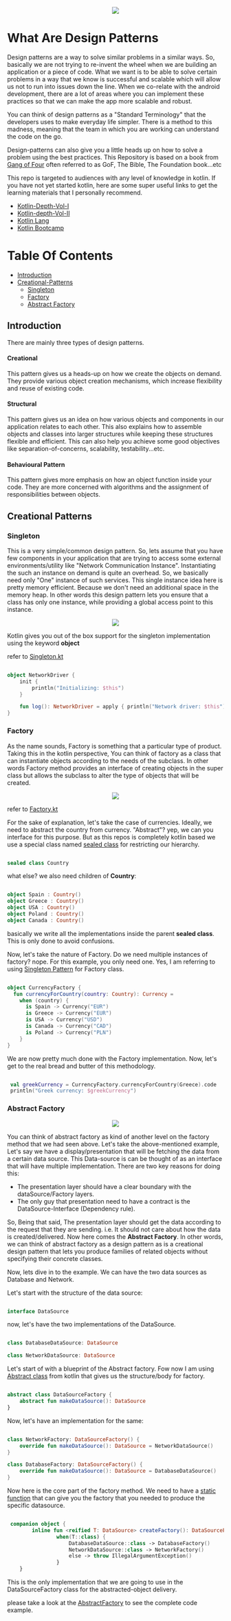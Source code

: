 <p align="center">
  <img src="https://github.com/iamjosephmj/kotlin-design-patters/blob/main/media/structures.jpg" />
</p>


# What Are Design Patterns

Design patterns are a way to solve similar problems in a similar ways. So, basically we are not trying to re-invent the 
wheel when we are building an application or a piece of code. What we want is to be able to solve certain problems in a 
way that we know is successful and scalable which will allow us not to run into issues down the line. When we co-relate 
with the android development, there are a lot of areas where you can implement these practices so that we can make the app 
more scalable and robust.

You can think of design patterns as a "Standard Terminology" that the developers uses to make everyday life simpler. There 
is a method to this madness, meaning that the team in which you are working can understand the code on the go.

Design-patterns can also give you a little heads up on how to solve a problem using the best practices. This Repository 
is based on a book from [Gang of Four](http://wiki.c2.com/?GangOfFour) often referred to as GoF, The Bible, The Foundation book...etc 

This repo is targeted to audiences with any level of knowledge in kotlin. If you have not yet started kotlin, here are 
some super useful links to get the learning materials that I personally recommend.

- [Kotlin-Depth-Vol-I](https://www.amazon.com/Kotlin-Depth-Vol-I-Comprehensive-Multi-Paradigm/dp/9389328586)
- [Kotlin-depth-Vol-II](https://www.amazon.com/Kotlin-depth-Vol-II-comprehensive-multi-paradigm/dp/9389423228)
- [Kotlin Lang](https://kotlinlang.org/docs/getting-started.html)
- [Kotlin Bootcamp](https://developer.android.com/codelabs/kotlin-bootcamp-introduction)

# Table Of Contents

* [Introduction](#Introduction)
* [Creational-Patterns](#Creational-Patterns)
  * [Singleton](#Singleton)
  * [Factory](#Factory)
  * [Abstract Factory](#Abstract-Factory)


## Introduction

There are mainly three types of design patterns.
#### Creational
This pattern gives us a heads-up on how we create the objects on demand. They provide various object creation mechanisms, which 
increase flexibility and reuse of existing code.

#### Structural 
This pattern gives us an idea on how various objects and components in our application relates to each other. This also 
explains how to assemble objects and classes into larger structures while keeping these structures flexible and efficient.
This can also help you achieve some good objectives like separation-of-concerns, scalability, testability...etc.

#### Behavioural Pattern
This pattern gives more emphasis on how an object function inside your code. They are more concerned  with algorithms 
and the assignment of responsibilities between objects. 

## Creational Patterns

### Singleton

This is a very simple/common design pattern. So, lets assume that you have few components in your application that are 
trying to access some external environments/utility like "Network Communication Instance". Instantiating the such an 
instance on demand is quite an overhead. So, we basically need only "One" instance of such services. This single instance 
idea here is pretty memory efficient. Because we don't need an additional space in the memory heap. In other words this 
design pattern lets you ensure that a class has only one instance, while providing a global access point to this instance. 

<p align="center">
  <img src="https://github.com/iamjosephmj/kotlin-design-patters/blob/main/media/singleton.png" />
</p>

Kotlin gives you out of the box support for the singleton implementation using the keyword **object**

refer to [Singleton.kt](https://github.com/iamjosephmj/kotlin-design-patterns/blob/main/src/main/kotlin/Singleton.kt)
```kotlin

object NetworkDriver {
    init {
        println("Initializing: $this")
    }

    fun log(): NetworkDriver = apply { println("Network driver: $this") }
}

```

### Factory

As the name sounds, Factory is something that a particular type of product. Taking this in the kotlin perspective, 
You can think of factory as a class that can instantiate objects according to the needs of the subclass. In other words 
Factory method provides an interface of creating objects in the super class but allows the subclass to alter the type 
of objects that will be created. 

<p align="center">
  <img src="https://github.com/iamjosephmj/kotlin-design-patters/blob/main/media/factory.png" />
</p>

refer to [Factory.kt](https://github.com/iamjosephmj/kotlin-design-patterns/blob/main/src/main/kotlin/Factory.kt)

For the sake of explanation, let's take the case of currencies. Ideally, we need to abstract the country from currency. 
"Abstract"? yep, we can you interface for this purpose. But as this repos is completely kotlin based we use a special 
class named [sealed class](https://kotlinlang.org/docs/sealed-classes.html) for restricting our hierarchy.

```kotlin

sealed class Country

```

what else? we also need children of **Country**:

```kotlin

object Spain : Country()
object Greece : Country()
object USA : Country()
object Poland : Country()
object Canada : Country()

```

basically we write all the implementations inside the parent **sealed class**. This is only done to avoid confusions.

Now, let's take the nature of Factory. Do we need multiple instances of factory? nope. For this example, you only need 
one. Yes, I am referring to using [Singleton Pattern](#Singleton) for Factory class.

```kotlin

object CurrencyFactory {
  fun currencyForCountry(country: Country): Currency =
    when (country) {
      is Spain -> Currency("EUR")
      is Greece -> Currency("EUR")
      is USA -> Currency("USD")
      is Canada -> Currency("CAD")
      is Poland -> Currency("PLN")
    }
}

```

We are now pretty much done with the Factory implementation. Now, let's get to the real bread and butter of this 
methodology.

```kotlin

 val greekCurrency = CurrencyFactory.currencyForCountry(Greece).code
 println("Greek currency: $greekCurrency")

```

### Abstract Factory

<p align="center">
  <img src="https://github.com/iamjosephmj/kotlin-design-patters/blob/main/media/abstractfactory.png" />
</p>

You can think of abstract factory as kind of another level on the factory method that we had seen above.
Let's take the above-mentioned example, Let's say we have a display/presentation that will be fetching the data from 
a certain data source. This Data-source is can be thought of as an interface that will have multiple implementation. 
There are two key reasons for doing this:

- The presentation layer should have a clear boundary with the dataSource/Factory layers.
- The only guy that presentation need to have a contract is the DataSource-Interface (Dependency rule).

So, Being that said, The presentation layer should get the data according to the request that they are sending. i.e. It 
should not care about how the data is created/delivered. Now here comes the **Abstract Factory**. In other words, we can
think of abstract factory as a design pattern as  is a creational design pattern that lets you produce families of 
related objects without specifying their concrete classes.

Now, lets dive in to the example. We can have the two data sources as Database and Network.

Let's start with the structure of the data source:

```kotlin

interface DataSource

```

now, let's have the two implementations of the DataSource.

```kotlin

class DatabaseDataSource: DataSource

class NetworkDataSource: DataSource

```

Let's start of with a blueprint of the Abstract factory. Fow now I am using [Abstract class](https://www.geeksforgeeks.org/kotlin-abstract-class/) from kotlin that gives us 
the structure/body for factory.

```kotlin

abstract class DataSourceFactory {
    abstract fun makeDataSource(): DataSource
}

```

Now, let's have an implementation for the same:

```kotlin

class NetworkFactory: DataSourceFactory() {
    override fun makeDataSource(): DataSource = NetworkDataSource()
}

class DatabaseFactory: DataSourceFactory() {
    override fun makeDataSource(): DataSource = DatabaseDataSource()
}

```

Now here is the core part of the factory method. We need to have a [static function](https://kotlinlang.org/docs/object-declarations.html) 
that can give you the factory that you needed to produce the specific datasource.

```kotlin

 companion object {
        inline fun <reified T: DataSource> createFactory(): DataSourceFactory =
                when(T::class) {
                    DatabaseDataSource::class -> DatabaseFactory()
                    NetworkDataSource::class -> NetworkFactory()
                    else -> throw IllegalArgumentException()
                }
    }

```

This is the only implementation that we are going to use in the DataSourceFactory class for the abstracted-object 
delivery.

please take a look at the [AbstractFactory](https://github.com/iamjosephmj/kotlin-design-patterns/blob/main/src/main/kotlin/AbstractFactory.kt) 
to see the complete code example.